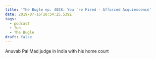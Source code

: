 ```yaml
---
title: 'The Bugle ep. 4028: You''re Fired - Afforced Acquiescence'
date: 2019-07-16T10:54:25.539Z
tags:
  - podcast
  - fun
  - The Bugle
draft: false
---
```

Anuvab Pal
Mad judge in India with his home court
